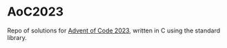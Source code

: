# AoC2023

Repo of solutions for [Advent of Code 2023](https://adventofcode.com/2023/), written in C using the standard library.
